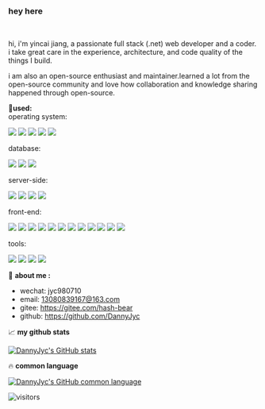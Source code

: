 ### hey here 

<br />

hi, i'm yincai jiang, a passionate full stack (.net) web developer and a coder. i take great care in the experience, architecture, and code quality of the things I build.

i am also an open-source enthusiast and maintainer.learned a lot from the open-source community and love how collaboration and knowledge sharing happened through open-source.


:wrench:**used:**  
operating system:

![](https://img.shields.io/badge/-windows-0078D6?logo=windows&logoColor=white&style=for-the-badge)
![](https://img.shields.io/badge/-linux-FCC624?logo=linux&logoColor=black&style=for-the-badge)
![](https://img.shields.io/badge/-Ubuntu-E95420?logo=Ubuntu&logoColor=white&style=for-the-badge)
![](https://img.shields.io/badge/-centos-262577?logo=centos&logoColor=white&style=for-the-badge)
![](https://img.shields.io/badge/-redhat-EE0000?logo=redhat&logoColor=white&style=for-the-badge)

database:

![](https://img.shields.io/badge/-SQL--server-CC2927?logo=microsoftsqlserver&logoColor=white&style=for-the-badge)
![](https://img.shields.io/badge/-mysql-4479A1?logo=mysql&logoColor=black&style=for-the-badge)
![](https://img.shields.io/badge/-oracle-F80000?logo=oracle&logoColor=white&style=for-the-badge)

server-side:

![](https://img.shields.io/badge/-ASP.NET-512BD4?logo=.NET&logoColor=white&style=for-the-badge)
![](https://img.shields.io/badge/-Redis-DC382D?logo=Redis&logoColor=white&style=for-the-badge)
![](https://img.shields.io/badge/-RabbitMQ-FF6600?logo=RabbitMQ&logoColor=white&style=for-the-badge)
![](https://img.shields.io/badge/-Swagger-85EA2D?logo=Swagger&logoColor=black&style=for-the-badge)

front-end:

![](https://img.shields.io/badge/-HTML5-E34F26?logo=HTML5&logoColor=white&style=for-the-badge)
![](https://img.shields.io/badge/-CSS3-1572B6?logo=CSS3&logoColor=white&style=for-the-badge)
![](https://img.shields.io/badge/-JAVASCRIPT-F7DF1E?logo=JAVASCRIPT&logoColor=black&style=for-the-badge)
![](https://img.shields.io/badge/-TYPESCRIPT-3178C6?logo=TYPESCRIPT&logoColor=white&style=for-the-badge)
![](https://img.shields.io/badge/-Nodejs-339933?logo=Node.js&logoColor=white&style=for-the-badge)
![](https://img.shields.io/badge/-Echarts-AA344D?logo=ApacheECharts&logoColor=white&style=for-the-badge)
![](https://img.shields.io/badge/-Chart-FF6384?logo=Chart.js&logoColor=white&style=for-the-badge)
![](https://img.shields.io/badge/-Npm-CB3837?logo=npm&logoColor=white&style=for-the-badge)
![](https://img.shields.io/badge/-Axios-5A29E4?logo=Axios&logoColor=white&style=for-the-badge)
![](https://img.shields.io/badge/-Vite-646CFF?logo=Vite&logoColor=white&style=for-the-badge)
![](https://img.shields.io/badge/-Vue-4FC08D?logo=Vue.js&logoColor=white&style=for-the-badge)
![](https://img.shields.io/badge/-React-61DAFB?logo=React&logoColor=black&style=for-the-badge)

tools:

![](https://img.shields.io/badge/-visual--studio-5C2D91?logo=visualstudio&logoColor=white&style=for-the-badge)
![](https://img.shields.io/badge/-visual--studio--code-007ACC?logo=visualstudiocode&logoColor=white&style=for-the-badge)
![](https://img.shields.io/badge/-postman-FF6C37?logo=postman&logoColor=white&style=for-the-badge)
![](https://img.shields.io/badge/-Windows--Terminal-4D4D4D?logo=WindowsTerminal&logoColor=white&style=for-the-badge)

:eyes: **about me :**

  
- wechat: jyc980710
- email: 13080839167@163.com
- gitee: https://gitee.com/hash-bear
- github: https://github.com/DannyJyc


:chart_with_upwards_trend: **my github stats**

[![DannyJyc's GitHub stats](https://github-readme-stats.vercel.app/api?username=DannyJyc&show_icons=true&count_private=true&theme=gruvbox&hide_border=true&include_all_commits=true&show_owner=true)](https://github.com/anuraghazra/github-readme-stats)


:fire: **common language**

[![DannyJyc's GitHub common language](https://github-readme-stats.vercel.app/api/top-langs/?username=DannyJyc&hide=javascript,css&layout=compact&theme=gruvbox&hide_border=true&include_all_commits=true)](https://github.com/anuraghazra/github-readme-stats)


![visitors](https://visitor-badge.glitch.me/badge?page_id=README.md&left_color=green&right_color=red)

